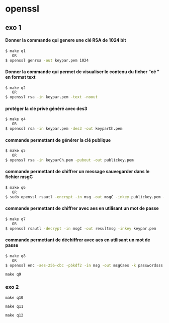 # openssl

## exo 1

#### Donner la commande qui genere une clé RSA de 1024 bit 

```sh
$ make q1
   OR
$ openssl genrsa -out keypar.pem 1024
```
#### Donner la commande qui permet de visualiser le contenu du ficher "cé " en format text 
```sh
$ make q2
   OR
$ openssl rsa -in keypar.pem -text -noout
```
#### protéger la clé privé généré avec des3
```sh
$ make q4
   OR
$ openssl rsa -in keypar.pem -des3 -out keyparCh.pem
```
#### commande permettant de générer la clé publique
```sh
$ make q5
   OR
$ openssl rsa -in keyparCh.pem -pubout -out publickey.pem 
```
#### commande permettant de chiffrer un message sauvegarder dans le fichier msgC
```sh
$ make q6
   OR
$ sudo openssl rsautl -encrypt -in msg -out msgC -inkey publickey.pem -pubin 
```
####  commande permettant de chiffrer avec aes en utilisant un mot de passe
```sh
$ make q7
   OR
$ openssl rsautl -decrypt -in msgC -out resultmsg -inkey keypar.pem 
```
####  commande permettant de déchiffrer avec aes en utilisant un mot de passe
```sh
$ make q8
   OR
$ openssl enc -aes-256-cbc -pbkdf2 -in msg -out msgCaes -k passwordsss
```
```
make q9
```
### exo 2
```
make q10
```
```
make q11
```
```
make q12
```